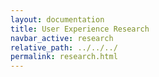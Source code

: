 ```yaml
---
layout: documentation
title: User Experience Research
navbar_active: research
relative_path: ../../../
permalink: research.html
---
```

